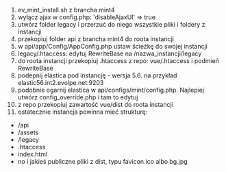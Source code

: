 1. ev_mint_install.sh z brancha mint4
2. wyłącz ajax w config.php: 'disableAjaxUI' => true
3. utwórz folder legacy i przerzuć do niego wszystkie pliki i foldery z instancji
4. przekopiuj folder api z brancha mint4 do roota instancji
5. w api/app/Config/AppConfig.php ustaw ścieżkę do swojej instancji
6. legacy/.htaccess: edytuj RewriteBase na /nazwa_instancji/legacy
7. do roota instancji przekopiuj .htaccess z repo: vue/.htaccess i podmień RewriteBase
8. podepnij elastica pod instancję - wersja 5.6. na przykład elastic56.int2.evolpe.net:9203
9. podobnie ogarnij elastica w api/configs/mint/config.php. Najlepiej utwórz config_override.php i tam to edytuj
10. z repo przekopiuj zawartość vue/dist do roota instancji
11. ostatecznie instancja powinna mieć strukturę:
* /api
* /assets
* /legacy
* .htaccess
* index.html
* no i jakieś publiczne pliki z dist, typu favicon.ico albo bg.jpg